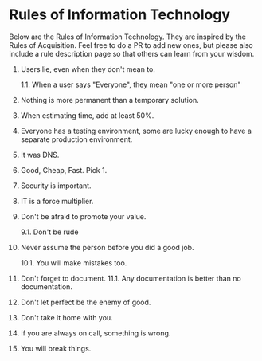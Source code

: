 # Rules of Information Technology

Below are the Rules of Information Technology. They are inspired by the Rules of Acquisition. Feel free to do a PR to add new ones, but please also include a rule description page so that others can learn from your wisdom.

1. Users lie, even when they don't mean to.

    1.1. When a user says "Everyone", they mean "one or more person"
2. Nothing is more permanent than a temporary solution.
3. When estimating time, add at least 50%.
4. Everyone has a testing environment, some are lucky enough to have a separate production environment.
5. It was DNS.
6. Good, Cheap, Fast. Pick 1.
7. Security is important.
8. IT is a force multiplier.
9. Don't be afraid to promote your value.

    9.1. Don't be rude
10. Never assume the person before you did a good job.

    10.1. You will make mistakes too.
11. Don't forget to document.
    11.1. Any documentation is better than no documentation.
12. Don't let perfect be the enemy of good.
13. Don't take it home with you.
14. If you are always on call, something is wrong.
15. You will break things.
